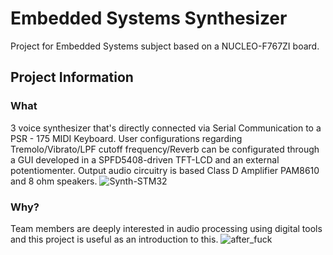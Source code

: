 # Embedded Systems Synthesizer
Project for Embedded Systems subject based on a NUCLEO-F767ZI board.

## Project Information
### What
3 voice synthesizer that's directly connected via Serial Communication to a PSR - 175 MIDI Keyboard.
User configurations regarding Tremolo/Vibrato/LPF cutoff frequency/Reverb can be configurated through a GUI developed in a SPFD5408-driven TFT-LCD and an external potentiomenter.
Output audio circuitry is based Class D Amplifier PAM8610 and 8 ohm speakers.
![Synth-STM32](https://user-images.githubusercontent.com/47252665/99017961-a3a9e880-251e-11eb-9c5a-2c5c2fc7907e.png)

### Why?
Team members are deeply interested in audio processing using digital tools and this project is useful as an introduction to this.
![after_fuck](https://user-images.githubusercontent.com/47252665/99018058-d48a1d80-251e-11eb-86a9-5a9c750fde58.jpg)
